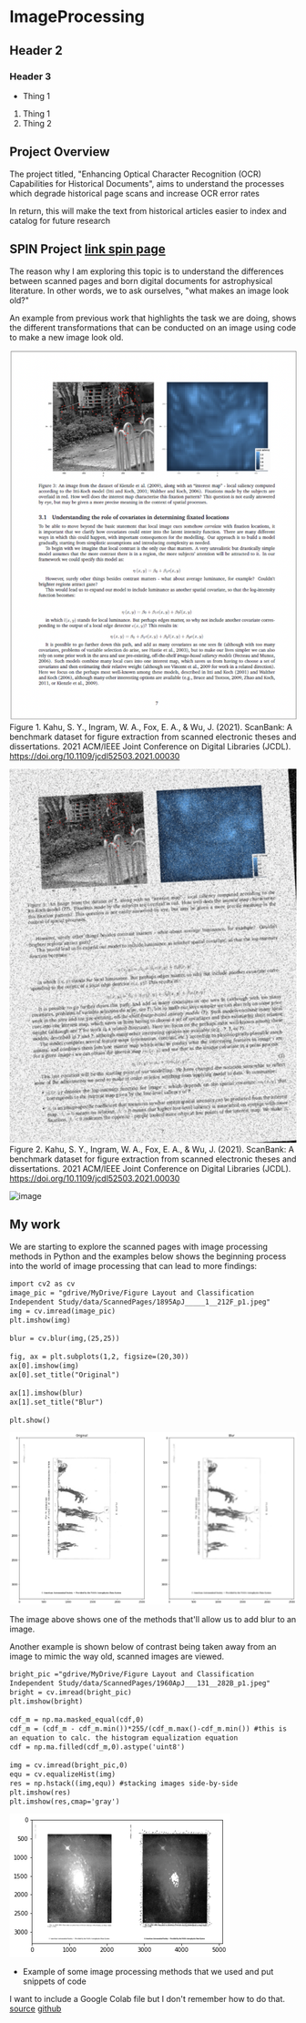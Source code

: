# ImageProcessing
## Header 2
### Header 3

* Thing 1

1. Thing 1
1. Thing 2


## Project Overview
The project titled, "Enhancing Optical Character Recognition (OCR) Capabilities for Historical Documents", aims to understand the processes which degrade historical page scans and increase OCR error rates

In return, this will make the text from historical articles easier to index and catalog for future research

## SPIN Project [link spin page](http://spin.ncsa.illinois.edu/)
The reason why I am exploring this topic is to understand the differences between scanned pages and born digital documents for astrophysical literature. In other words, we to ask ourselves, "what makes an image look old?"

An example from previous work that highlights the task we are doing, shows the different transformations that can be conducted on an image using code to make a new image look old.

![example transformation pic](https://github.com/rushjimoh/ImageProcessing/blob/main/Screen%20Shot%202022-07-26%20at%206.58.14%20PM.png?raw=true)
Figure 1. Kahu, S. Y., Ingram, W. A., Fox, E. A., & Wu, J. (2021). ScanBank: A benchmark dataset for figure extraction from scanned electronic theses and dissertations. 2021 ACM/IEEE Joint Conference on Digital Libraries (JCDL). https://doi.org/10.1109/jcdl52503.2021.00030 

![example 2](https://github.com/rushjimoh/ImageProcessing/blob/main/Screen%20Shot%202022-08-31%20at%2012.45.09%20PM.png?raw=true)
Figure 2. Kahu, S. Y., Ingram, W. A., Fox, E. A., & Wu, J. (2021). ScanBank: A benchmark dataset for figure extraction from scanned electronic theses and dissertations. 2021 ACM/IEEE Joint Conference on Digital Libraries (JCDL). https://doi.org/10.1109/jcdl52503.2021.00030


![image](https://user-images.githubusercontent.com/107584957/187746292-17411feb-9c4b-41f3-bc5e-a0030bc699e5.png)

## My work
We are starting to explore the scanned pages with image processing methods in Python and the examples below shows the beginning process into the world of image processing that can lead to more findings:
```
import cv2 as cv
image_pic = "gdrive/MyDrive/Figure Layout and Classification Independent Study/data/ScannedPages/1895ApJ_____1__212F_p1.jpeg"
img = cv.imread(image_pic)
plt.imshow(img)

blur = cv.blur(img,(25,25))

fig, ax = plt.subplots(1,2, figsize=(20,30))
ax[0].imshow(img)
ax[0].set_title("Original")

ax[1].imshow(blur)
ax[1].set_title("Blur")

plt.show()
```

![example blur image](https://github.com/rushjimoh/ImageProcessing/raw/main/blur.png)

The image above shows one of the methods that'll allow us to add blur to an image. 

Another example is shown below of contrast being taken away from an image to mimic the way old, scanned images are viewed.

```
bright_pic ="gdrive/MyDrive/Figure Layout and Classification Independent Study/data/ScannedPages/1960ApJ___131__282B_p1.jpeg"
bright = cv.imread(bright_pic)
plt.imshow(bright)

cdf_m = np.ma.masked_equal(cdf,0)
cdf_m = (cdf_m - cdf_m.min())*255/(cdf_m.max()-cdf_m.min()) #this is an equation to calc. the histogram equalization equation
cdf = np.ma.filled(cdf_m,0).astype('uint8')

img = cv.imread(bright_pic,0)
equ = cv.equalizeHist(img)
res = np.hstack((img,equ)) #stacking images side-by-side
plt.imshow(res)
plt.imshow(res,cmap='gray')
```
![example saturation](https://github.com/rushjimoh/ImageProcessing/blob/main/satur.png?raw=true)

* Example of some image processing methods that we used and put snippets of code


I want to include a Google Colab file but I don't remember how to do that.
[source](https://arxiv.org/abs/2106.15320)
[github](https://github.com/SampannaKahu/ScanBank)
